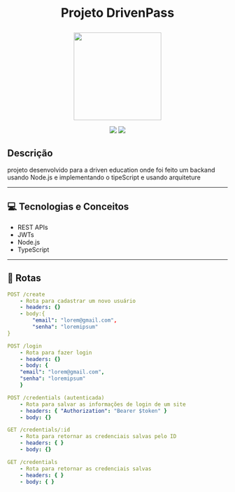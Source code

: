 # <p align = "center"> Projeto DrivenPass </p>

<p align="center">
   <img width="200" src="https://notion-emojis.s3-us-west-2.amazonaws.com/prod/svg-twitter/1f512.svg"/>
</p>

<p align = "center">
   <img src="https://img.shields.io/badge/author-Josimar-4dae71?style=flat-square" />
   <img src="https://img.shields.io/github/languages/count/perseu120
/
projeto19-drivenpass?color=4dae71&style=flat-square" />
</p>


## Descrição

projeto desenvolvido para a driven education onde foi feito um backand usando Node.js e implementando o tipeScript e usando arquiteture

***

## :computer:	 Tecnologias e Conceitos

- REST APIs
- JWTs
- Node.js
- TypeScript

***

## :rocket: Rotas

```yml
POST /create
    - Rota para cadastrar um novo usuário
    - headers: {}
    - body:{
        "email": "lorem@gmail.com",
        "senha": "loremipsum"
}
```
    
```yml 
POST /login
    - Rota para fazer login
    - headers: {}
    - body: {
    "email": "lorem@gmail.com",
    "senha": "loremipsum"
    }
```
    
```yml 
POST /credentials (autenticada)
    - Rota para salvar as informações de login de um site
    - headers: { "Authorization": "Bearer $token" }
    - body: {}
```

```yml
GET /credentials/:id
    - Rota para retornar as credenciais salvas pelo ID
    - headers: { }
    - body: {}
``` 

```yml
GET /credentials
    - Rota para retornar as credenciais salvas
    - headers: { }
    - body: { }
```
